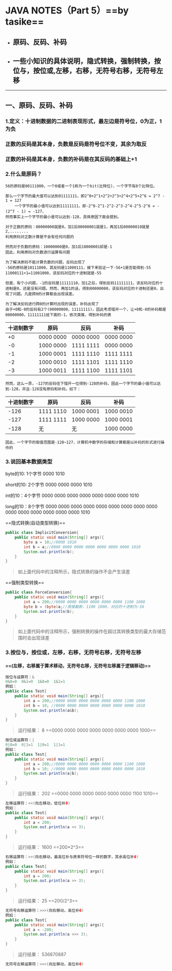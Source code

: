 # JAVA NOTES（Part 5）==by tasike==

- ## 原码、反码、补码

- ## 一些小知识的具体说明，隐式转换，强制转换，按位与，按位或,左移，右移，无符号右移，无符号左移

---------------------

## 一、原码、反码、补码

### 1.定义：十进制数据的二进制表现形式，最左边是符号位，0为正，1为负

### 				               正数的反码是其本身，负数是反码是符号位不变，其余为取反

### 			   正数的补码是其本身，负数的补码是在其反码的基础上+1

### 2.什么是原码？

```
56的原码是00111000，一个0或者一个1称为一个bit(比特位)，一个字节有8个比特位。

那么一个字节的最大值可以达到01111111，即2^0+2^1+2^2+2^3+2^4+2^5+2^6 = 2^7 - 1 = 127
    一个字节的最小值可以达到11111111，即-2^0-2^1-2^2-2^3-2^4-2^5-2^6 = -(2^7 - 1) = -127，
然而事实上一个字节的最小是可以达到-128，具体原因下面会提到。

对于正数的原码：00000000就是0，加1后00000001就是1，再加1后00000010就是2,........
利用原码对正数计算是不会有任何问题的

然而对于负数的原码：10000000是0，加1后10000001却是-1
因此，利用原码对负数进行运算有问题

为了解决原码不能计算负数的问题，反码出现了
-56的原码是10111000，其反码是11000111，接下来验证一下-56+1是否能得到-55
11000111+1=11001000，该反码对应的十进制就是-55

但是，有个小问题，-1的反码是11111110，加1之后，得到反码11111111，该反码对应的十进制是0，还是没有问题。然而，再加1的话，得到00000000，该反码对应的十进制还是0，出现了问题。凡是跨0的计算都会出现误差。

为了解决反码进行跨0的计算时出现的误差，补码出现了
由于+0和-0的反码有2个(00000000，11111111)，因此考虑错开一个，让+0和-0的补码都是00000000，11111111给下面的-1，依次类推，得到补码的表
```

| 十进制数字 | 原码      | 反码      | 补码      |
| ---------- | --------- | --------- | --------- |
| +0         | 0000 0000 | 0000 0000 | 0000 0000 |
| -0         | 1000 0000 | 1111 1111 | 0000 0000 |
| -1         | 1000 0001 | 1111 1110 | 1111 1111 |
| -2         | 1000 0010 | 1111 1101 | 1111 1110 |
| -3         | 1000 0011 | 1111 1100 | 1111 1101 |

```
然而，这么一弄，-127的反码往下错开一位得到-128的补码，因此一个字节的最小值可以达到-128，并且-128没有原码和补码，如下：
```

| 十进制数字 | 原码      | 反码      | 补码      |
| ---------- | --------- | --------- | --------- |
| -126       | 1111 1110 | 1000 0001 | 1000 0010 |
| -127       | 1111 1111 | 1000 0000 | 1000 0001 |
| -128       | 无        | 无        | 1000 0000 |

```
因此，一个字节的取值范围是-128~127，计算机中数字的存储和计算都是以补码的形式进行操作的
```

### 3.说回基本数据类型

byte的10: 1个字节  0000 1010

short的10: 2个字节 0000 0000 0000 1010

int的10：4个字节    0000 0000 0000 0000 0000 0000 0000 1010

long的10：8个字节 0000 0000 0000 0000 0000 0000 0000 0000 0000 0000 0000 0000 0000 0000 0000 1010

==隐式转换(自动类型转换)==

```java
public class ImplicitConversion{
    public static void main(String[] args){
        byte a = 10;//0000 1010
        int b = a;//0000 0000 0000 0000 0000 0000 0000 1010
        System.out.println(b);
    }
}
```

> 如上面代码中的注释所示，隐式转换的操作不会产生误差

==强制类型转换==

```java
public class ForceConversion{
    public static void main(String[] args){
        int a = 200;//0000 0000 0000 0000 0000 0000 1100 1000
        byte b = (byte)a;//直接截断，1100 1000，对应的十进制为-56
        System.out.println(b);
    }
} 
```

> 如上面代码中的注释所示，强制转换的操作在超过其转换类型的最大存储范围时会出现误差

### 3.按位与，按位或，左移，右移，无符号右移，无符号左移

#### 	==(左移，右移属于算术移动，无符号右移，无符号左移属于逻辑移动)==

```java
按位与运算符：&
0&0=0  0&1=0  1&0=0  1&1=1
例如：
public class Test{
    public static void main(String[] args){
        int a = 200;//0000 0000 0000 0000 0000 0000 1100 1000
		int b = 10; //0000 0000 0000 0000 0000 0000 0000 1010
        System.out.println(a&b);
    }
}
```

> 运行结果：
> 8 ==0000 0000 0000 0000 0000 0000 0000 1000==

```java
按位或运算符：|
0|0=0  0|1=1  1|0=1  1|1=1
例如：
public class Test{
    public static void main(String[] args){
        int a = 200;//0000 0000 0000 0000 0000 0000 1100 1000
		int b = 10; //0000 0000 0000 0000 0000 0000 0000 1010
        System.out.println(a|b);
    }
}
```

> 运行结果：
> 202 ==0000 0000 0000 0000 0000 0000 1100 1010==

```java
左移运算符：<<(向左移动，低位补0)
例如：
public class Test{
    public static void main(String[] args){
        int a = 200;
        System.out.println(a << 3);
    }
}
```

> 运行结果：
> 1600 ==200*2^3==

```java
右移运算符：>>(向右移动，最高位补与原来符号位一样的数字，其余高位补0)
例如：
public class Test{
    public static void main(String[] args){
        int a = 200;
        System.out.println(a >> 3);
    }
}
```

> 运行结果：
> 25 ==200/2^3==

```java
无符号右移运算符：>>>(向右移动，高位补0)
例如：
public class Test{
    public static void main(String[] args){
        int a = -200;
        System.out.println(a >>> 3);
    }
}
```

> 运行结果：
> 536870887

```java
无符号左移运算符：<<<(向左移动，高位补0)
```

